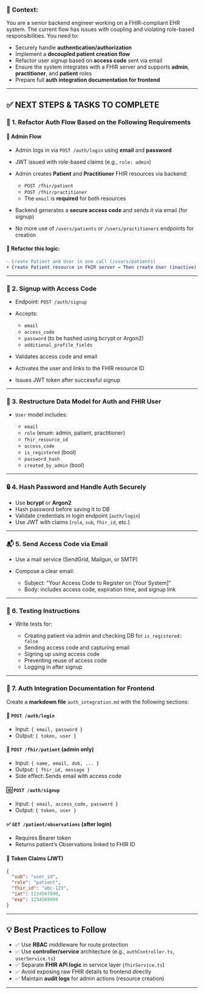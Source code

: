

### 📌 **Context:**

You are a senior backend engineer working on a FHIR-compliant EHR system. The current flow has issues with coupling and violating role-based responsibilities. You need to:

* Securely handle **authentication/authorization**
* Implement a **decoupled patient creation flow**
* Refactor user signup based on **access code** sent via email
* Ensure the system integrates with a FHIR server and supports **admin**, **practitioner**, and **patient** roles
* Prepare full **auth integration documentation for frontend**

---

## ✅ **NEXT STEPS & TASKS TO COMPLETE**

### 🧱 1. **Refactor Auth Flow Based on the Following Requirements**

#### 🔐 **Admin Flow**

* Admin logs in via `POST /auth/login` using **email** and **password**
* JWT issued with role-based claims (e.g., `role: admin`)
* Admin creates **Patient** and **Practitioner** FHIR resources via backend:

  * `POST /fhir/patient`
  * `POST /fhir/practitioner`
  * The `email` is **required** for both resources
* Backend generates a **secure access code** and sends it via email (for signup)
* No more use of `/users/patients` or `/users/practitioners` endpoints for creation

#### 🔁 **Refactor this logic**:

```diff
- Create Patient and User in one call (/users/patients)
+ Create Patient resource in FHIR server → Then create User (inactive) in DB linked to FHIR resource ID → Send access code to email
```

---

### 👤 2. **Signup with Access Code**

* Endpoint: `POST /auth/signup`
* Accepts:

  * `email`
  * `access_code`
  * `password` (to be hashed using bcrypt or Argon2)
  * `additional_profile_fields`
* Validates access code and email
* Activates the user and links to the FHIR resource ID
* Issues JWT token after successful signup

---

### 🔄 3. **Restructure Data Model for Auth and FHIR User**

* `User` model includes:

  * `email`
  * `role` (enum: admin, patient, practitioner)
  * `fhir_resource_id`
  * `access_code`
  * `is_registered` (bool)
  * `password_hash`
  * `created_by_admin` (bool)

---

### 🔒 4. **Hash Password and Handle Auth Securely**

* Use **bcrypt** or **Argon2**
* Hash password before saving it to DB
* Validate credentials in login endpoint (`auth/login`)
* Use JWT with claims (`role`, `sub`, `fhir_id`, etc.)

---

### 📬 5. **Send Access Code via Email**

* Use a mail service (SendGrid, Mailgun, or SMTP)
* Compose a clear email:

  * Subject: "Your Access Code to Register on \[Your System]"
  * Body: includes access code, expiration time, and signup link

---

### 🧪 6. **Testing Instructions**

* Write tests for:

  * Creating patient via admin and checking DB for `is_registered: false`
  * Sending access code and capturing email
  * Signing up using access code
  * Preventing reuse of access code
  * Logging in after signup

---

### 🧾 7. **Auth Integration Documentation for Frontend**

Create a **markdown file** `auth_integration.md` with the following sections:

#### 🔐 `POST /auth/login`

* Input: `{ email, password }`
* Output: `{ token, user }`

#### 👥 `POST /fhir/patient` (admin only)

* Input: `{ name, email, dob, ... }`
* Output: `{ fhir_id, message }`
* Side effect: Sends email with access code

#### 🆔 `POST /auth/signup`

* Input: `{ email, access_code, password }`
* Output: `{ token, user }`

#### ✅ `GET /patient/observations` (after login)

* Requires Bearer token
* Returns patient’s Observations linked to FHIR ID

#### 📌 Token Claims (JWT)

```json
{
  "sub": "user_id",
  "role": "patient",
  "fhir_id": "abc-123",
  "iat": 1234567890,
  "exp": 1234569999
}
```

---

## 💡 Best Practices to Follow

* ✅ Use **RBAC** middleware for route protection
* ✅ Use **controller/service** architecture (e.g., `authController.ts`, `userService.ts`)
* ✅ Separate **FHIR API logic** in service layer (`fhirService.ts`)
* ✅ Avoid exposing raw FHIR details to frontend directly
* ✅ Maintain **audit logs** for admin actions (resource creation)

---


